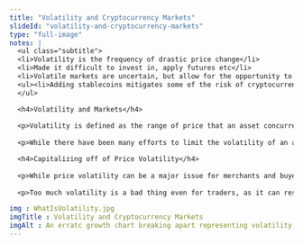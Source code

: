 ```yaml
--- 
title: "Volatility and Cryptocurrency Markets"
slideId: "volatility-and-cryptocurrency-markets"
type: "full-image"
notes: |
  <ul class="subtitle">
  <li>Volatility is the frequency of drastic price change</li>
  <li>Made it difficult to invest in, apply futures etc</li>
  <li>Volatile markets are uncertain, but allow for the opportunity to make money.</li>
  <ul><li>Adding stablecoins mitigates some of the risk of cryptocurrency investment.</li></ul>
  </ul>

  <h4>Volatility and Markets</h4>
  
  <p>Volatility is defined as the range of price that an asset concurrency could potentially reach, whether positive or negative. In other words, it is the variation of price over a duration of time. It’s nearly impossible for a market to maintain the price of an asset, with the price varying on a day-to-day basis, sometimes by the microsecond due to automated high-frequency trading. Some assets and currencies have proven to be more stable than others. It’s important to note that volatility does not exclusively apply to downward price movements; it includes both gains and losses.</p>
    
  <p>While there have been many efforts to limit the volatility of an asset, it is impossible to completely limit swings in price, as markets are fluid. Volatility cannot be completely eliminated, but we are able to create measurements that estimate the risk or volatility of an asset or asset class. Mathematically, volatility is usually measured in standard deviation, but there are more specific measurements that have been developed. For example, the Chicago Board Options Exchange (BOE) created VIX, short for Volatility Index. This index measures the level of price volatility that can be expected in the near future.</p>

  <h4>Capitalizing off of Price Volatility</h4>
  
  <p>While price volatility can be a major issue for merchants and buyers, volatility is not necessarily a bad thing; it largely depends on your role in the market. If you want or expect your assets to slowly appreciate at a steady pace, you probably don’t like volatility. However, if you are a trader that is closely following the market in order to make a profit, volatility can mean opportunity. It is a lot easier to turn a profit in a timely manner by buying and selling an asset that is likely to have a bigger price increase in a shorter amount of time. However, volatility can also burn traders, as a sharp price decrease could derail any plans to turn a profit. No matter your role in the ecosystem, price volatility greatly affects how markets perform in a given duration of time.</p>
    
  <p>Too much volatility is a bad thing even for traders, as it can result in steep price decreases and loss of value. A stock market decline of 10% is considered a “correction” and can be a catalyst to holders dumping their stock. For cryptocurrency, a 10% swing within a day is routine. Volatility existed well before cryptocurrency, but it is specifically evident within those markets. While the young age of cryptocurrency contributes to this, there are numerous other factors that influence the price of traditional cryptocurrencies. Smaller markets and the young age of cryptocurrencies creates a substantial amount of volatility within the cryptocurrency markets.</p>

img : WhatIsVolatility.jpg
imgTitle : Volatility and Cryptocurrency Markets
imgAlt : An erratc growth chart breaking apart representing volatility in crypto markets
---
```

